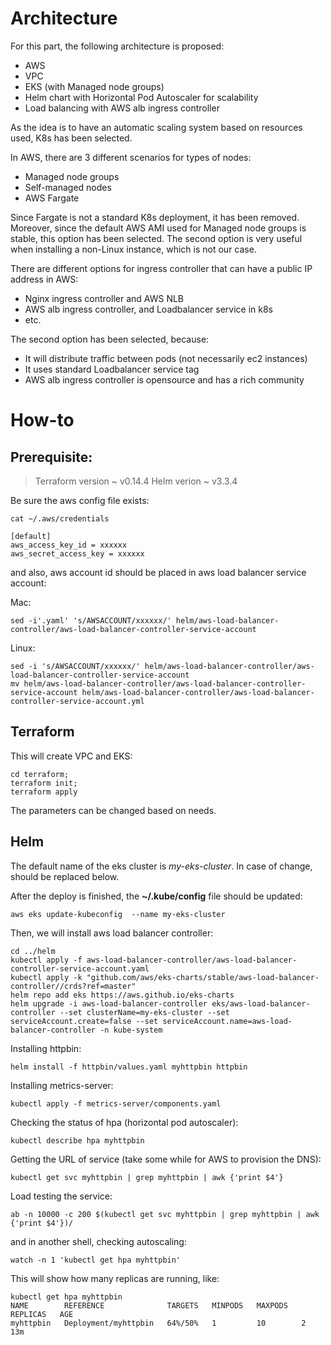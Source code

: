 

# Architecture

For this part, the following architecture is proposed:
-   AWS
-   VPC
-   EKS (with Managed node groups)
-   Helm chart with Horizontal Pod Autoscaler for scalability
-   Load balancing with AWS alb ingress controller


As the idea is to have an automatic scaling system based on resources used, K8s has been selected.

In AWS, there are 3 different scenarios for types of nodes:

-   Managed node groups
-   Self-managed nodes
-   AWS Fargate


Since Fargate is not a standard K8s deployment, it has been removed. Moreover, since the default AWS AMI used for Managed node groups is stable, this option has been selected. The second option is very useful when installing a non-Linux instance, which is not our case.

There are different options for ingress controller that can have a public IP address in AWS:

-   Nginx ingress controller and AWS NLB
-   AWS alb ingress controller, and Loadbalancer service in k8s
-   etc.


The second option has been selected, because:
-   It will distribute traffic between pods (not necessarily ec2 instances)
-   It uses standard Loadbalancer service tag
-   AWS alb ingress controller is opensource and has a rich community

# How-to

## Prerequisite:

> Terraform version ~ v0.14.4
> Helm verion ~ v3.3.4

Be sure the aws config file exists:

    cat ~/.aws/credentials

    [default]
    aws_access_key_id = xxxxxx
    aws_secret_access_key = xxxxxx

and also, aws account id should be placed in aws load balancer service account:

Mac:

    sed -i'.yaml' 's/AWSACCOUNT/xxxxxx/' helm/aws-load-balancer-controller/aws-load-balancer-controller-service-account

Linux:

    sed -i 's/AWSACCOUNT/xxxxxx/' helm/aws-load-balancer-controller/aws-load-balancer-controller-service-account
    mv helm/aws-load-balancer-controller/aws-load-balancer-controller-service-account helm/aws-load-balancer-controller/aws-load-balancer-controller-service-account.yml

## Terraform

This will create VPC and EKS:

    cd terraform;
    terraform init;
    terraform apply

The parameters can be changed based on needs.

## Helm

The default name of the eks cluster is *my-eks-cluster*. In case of change, should be replaced below.

After the deploy is finished, the **~/.kube/config** file should be updated:

    aws eks update-kubeconfig  --name my-eks-cluster


Then, we will install aws load balancer controller:

    cd ../helm
    kubectl apply -f aws-load-balancer-controller/aws-load-balancer-controller-service-account.yaml
    kubectl apply -k "github.com/aws/eks-charts/stable/aws-load-balancer-controller//crds?ref=master"
    helm repo add eks https://aws.github.io/eks-charts
    helm upgrade -i aws-load-balancer-controller eks/aws-load-balancer-controller --set clusterName=my-eks-cluster --set serviceAccount.create=false --set serviceAccount.name=aws-load-balancer-controller -n kube-system

Installing httpbin:

    helm install -f httpbin/values.yaml myhttpbin httpbin

Installing metrics-server:

    kubectl apply -f metrics-server/components.yaml

Checking the status of hpa (horizontal pod autoscaler):

    kubectl describe hpa myhttpbin

Getting the URL of service (take some while for AWS to provision the DNS):

    kubectl get svc myhttpbin | grep myhttpbin | awk {'print $4'}

Load testing the service:

    ab -n 10000 -c 200 $(kubectl get svc myhttpbin | grep myhttpbin | awk {'print $4'})/

and in another shell, checking autoscaling:

    watch -n 1 'kubectl get hpa myhttpbin'

This will show how many replicas are running, like:

    kubectl get hpa myhttpbin
    NAME        REFERENCE              TARGETS   MINPODS   MAXPODS   REPLICAS   AGE
    myhttpbin   Deployment/myhttpbin   64%/50%   1         10        2          13m
